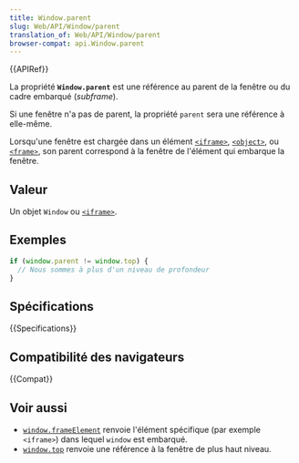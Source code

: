 ```yaml
---
title: Window.parent
slug: Web/API/Window/parent
translation_of: Web/API/Window/parent
browser-compat: api.Window.parent
---
```

{{APIRef}}

La propriété **`Window.parent`** est une référence au parent de la fenêtre ou du cadre embarqué (<i lang="en">subframe</i>).

Si une fenêtre n'a pas de parent, la propriété `parent` sera une référence à elle-même.

Lorsqu'une fenêtre est chargée dans un élément [`<iframe>`](/fr/docs/Web/HTML/Element/iframe), [`<object>`](/fr/docs/Web/HTML/Element/object), ou [`<frame>`](/fr/docs/Web/HTML/Element/frame), son parent correspond à la fenêtre de l'élément qui embarque la fenêtre.

## Valeur

Un objet `Window` ou [`<iframe>`](/fr/docs/Web/HTML/Element/iframe).

## Exemples

```js
if (window.parent != window.top) {
  // Nous sommes à plus d'un niveau de profondeur
}
```

## Spécifications

{{Specifications}}

## Compatibilité des navigateurs

{{Compat}}

## Voir aussi

- [`window.frameElement`](/fr/docs/Web/API/Window/frameElement) renvoie l'élément spécifique (par exemple `<iframe>`) dans lequel `window` est embarqué.
- [`window.top`](/fr/docs/Web/API/Window/top) renvoie une référence à la fenêtre de plus haut niveau.
